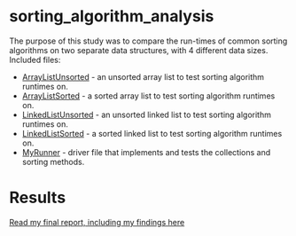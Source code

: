 # sorting_algorithm_analysis

The purpose of this study was to compare the run-times of common sorting algorithms on two separate data structures, with 4 different data sizes. Included files:
* [ArrayListUnsorted](ArrayListUnsorted.java) - an unsorted array list to test sorting algorithm runtimes on.
* [ArrayListSorted](ArrayListSorted.java) - a sorted array list to test sorting algorithm runtimes on.
* [LinkedListUnsorted](LinkedListUnsorted.java) - an unsorted linked list to test sorting algorithm runtimes on.
* [LinkedListSorted](LinkedListSorted.java) - a sorted linked list to test sorting algorithm runtimes on.
* [MyRunner](MyRunner.java) - driver file that implements and tests the collections and sorting methods.

# Results
[Read my final report, including my findings here](Report.pdf)
